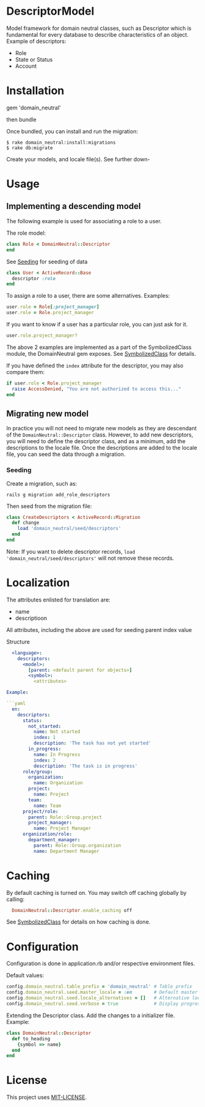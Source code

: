 # DescriptorModel

Model framework for domain neutral classes, such as Descriptor which is fundamental for every database to describe characteristics of an object.
Example of descriptors:
  * Role
  * State or Status
  * Account


# Installation

  gem 'domain_neutral'

  then bundle
  
Once bundled, you can install and run the migration:

```
$ rake domain_neutral:install:migrations
$ rake db:migrate
```

Create your models, and locale file(s). See further down- 

# Usage


## Implementing a descending model

The following example is used for associating a role to a user.

The role model:
```ruby
class Role < DomainNeutral::Descriptor
end
```
See [Seeding](#Seeding) for seeding of data

```ruby
class User < ActiveRecord::Base
  descriptor :role
end
```

To assign a role to a user, there are some alternatives. Examples:

```ruby
user.role = Role[:project_manager]
user.role = Role.project_manager
```

If you want to know if a user has a particular role, you can just ask for it.

```ruby
user.role.project_manager?
```

The above 2 examples are implemented as a part of the SymbolizedClass module, the DomainNeutral gem exposes.
See [SymbolizedClass](lib/domain_neutral/symbolized_class.rb) for details.


If you have defined the `index` attribute for the descriptor, you may also compare them:

```ruby
if user.role < Role.project_manager
  raise AccessDenied, "You are not authorized to access this..."
end
```

## Migrating new model

In practice you will not need to migrate new models as they are descendant of the `DomainNeutral::Descriptor` class.
However, to add new descriptors, you will need to define the descriptor class, and as a minimum, add the descriptions to the locale file.
Once the descriptions are added to the locale file, you can seed the data through a migration.

### Seeding

Create a migration, such as:
```
rails g migration add_role_descriptors
```

Then seed from the migration file:
```ruby
class CreateDescriptors < ActiveRecord::Migration
  def change
    load 'domain_neutral/seed/descriptors'
  end
end
```

Note: If you want to delete descriptor records, `load 'domain_neutral/seed/descriptors'` will not remove these records.

# Localization

The attributes enlisted for translation are:
*  name
*  descriptioon

All attributes, including the above are used for seeding
  parent
  index
  value
  
Structure
```yaml
  <language>:
    descriptors:
      <model>:
        [parent: <default parent for objects>]
        <symbol>:
          <attributes>    

Example:

```yaml
  en:
    descriptors:
      status:
        not_started:
          name: Not started
          index: 1
          description: 'The task has not yet started'
        in_progress:
          name: In Progress
          index: 2
          description: 'The task is in progress'
      role/group:
        organization:
          name: Organization
        project:
          name: Project
        team:
          name: Team
      project/role:
        parent: Role::Group.project
        project_manager:
          name: Project Manager
      organization/role:
        department_manager:
          parent: Role::Group.organization
          name: Department Manager
 ```

# Caching

By default caching is turned on. You may switch off caching globally by calling:
```ruby
  DomainNeutral::Descriptor.enable_caching off
```
See [SymbolizedClass](lib/domain_neutral/symbolized_class.rb) for details on how caching is done.

# Configuration
  
Configuration is done in application.rb and/or respective environment files.

Default values:

```ruby
config.domain_neutral.table_prefix = 'domain_neutral' # Table prefix
config.domain_neutral.seed.master_locale = :en        # Default master data locale. Language used for seeding
config.domain_neutral.seed.locale_alternatives = []   # Alternative locale data. These will be parsed and checked for consistency with the master
config.domain_neutral.seed.verbose = true             # Display progress when seeding
```

Extending the Descriptor class. Add the changes to a initializer file. Example:
```ruby
class DomainNeutral::Descriptor
  def to_heading
    {symbol => name}
  end
end
```

   
  

# License

This project uses [MIT-LICENSE](MIT-LICENSE).